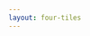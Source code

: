 ```yaml
---
layout: four-tiles
---
```


<template v-slot:title>
Engineers Must Evolve to Remain Relevant
</template>

<template v-slot:subtitle>
New Core Skills
</template>

<template v-slot:icon1>
<div class="text-6xl text-blue-400">🗺️</div>
</template>

<template v-slot:tile1>
<h3>Information architecture for AI systems</h3>
Structuring data for intelligent consumption
</template>

<template v-slot:icon2>
<uim-clock class="text-6xl text-green-400"/>
</template>

<template v-slot:tile2>
<h3>Phase-aware context design</h3>
Right information at the right time
</template>

<template v-slot:icon3>
<div class="text-6xl text-purple-400">🔧</div>
</template>

<template v-slot:tile3>
<h3>Intelligent tool orchestration</h3>
Enabling flexible AI collaboration
</template>

<template v-slot:icon4>
<uim-check-circle class="text-6xl text-orange-400"/>
</template>

<template v-slot:tile4>
<h3>Context quality assessment</h3>
Measuring and improving context effectiveness
</template>

<!--
The message is clear: engineers must develop these new skills to remain relevant in the AI era. This isn't about replacing coding skills - it's about adding a new dimension to our expertise.

We need to become skilled at information architecture for AI systems, designing context that's aware of development phases, orchestrating intelligent tool usage, and assessing the quality of the context we provide.

These skills are as learnable and measurable as any other engineering discipline. The question is: will you develop them proactively, or will you be forced to catch up later?
-->
